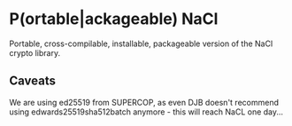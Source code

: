 P(ortable|ackageable) NaCl
==========================

Portable, cross-compilable, installable, packageable version of the NaCl
crypto library.

## Caveats

We are using ed25519 from SUPERCOP, as even DJB doesn't recommend using edwards25519sha512batch anymore - this will reach NaCL one day...
